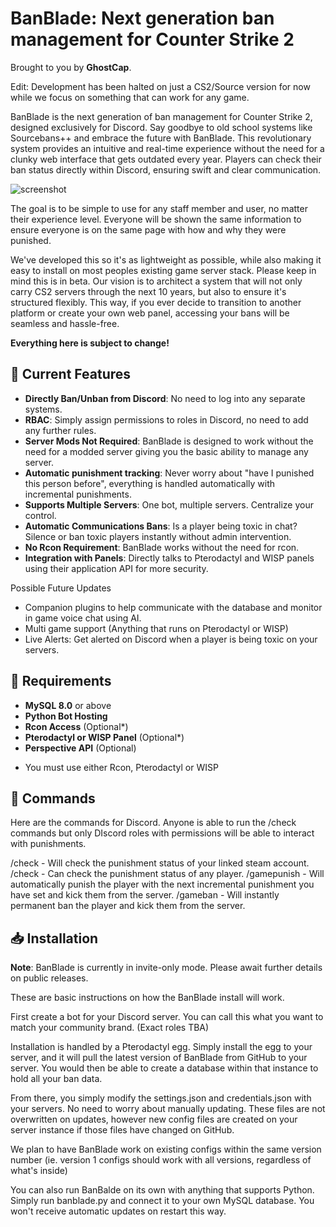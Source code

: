 # BanBlade: Next generation ban management for Counter Strike 2

Brought to you by **GhostCap**.

Edit: Development has been halted on just a CS2/Source version for now while we focus on something that can work for any game.

BanBlade is the next generation of ban management for Counter Strike 2, designed exclusively for Discord. Say goodbye to old school systems like Sourcebans++ and embrace the future with BanBlade. This revolutionary system provides an intuitive and real-time experience without the need for a clunky web interface that gets outdated every year. Players can check their ban status directly within Discord, ensuring swift and clear communication.

![screenshot](https://i.imgur.com/93j4Vsi.png)

The goal is to be simple to use for any staff member and user, no matter their experience level. Everyone will be shown the same information to ensure everyone is on the same page with how and why they were punished. 

We've developed this so it's as lightweight as possible, while also making it easy to install on most peoples existing game server stack. Please keep in mind this is in beta. Our vision is to architect a system that will not only carry CS2 servers through the next 10 years, but also to ensure it's structured flexibly. This way, if you ever decide to transition to another platform or create your own web panel, accessing your bans will be seamless and hassle-free.

**Everything here is subject to change!**

## 🚀 Current Features

- **Directly Ban/Unban from Discord**: No need to log into any separate systems.
- **RBAC**: Simply assign permissions to roles in Discord, no need to add any further rules.
- **Server Mods Not Required**: BanBlade is designed to work without the need for a modded server giving you the basic ability to manage any server.
- **Automatic punishment tracking**: Never worry about "have I punished this person before", everything is handled automatically with incremental punishments.
- **Supports Multiple Servers**: One bot, multiple servers. Centralize your control.
- **Automatic Communications Bans**: Is a player being toxic in chat? Silence or ban toxic players instantly without admin intervention.
- **No Rcon Requirement**: BanBlade works without the need for rcon.
- **Integration with Panels**: Directly talks to Pterodactyl and WISP panels using their application API for more security.

Possible Future Updates
- Companion plugins to help communicate with the database and monitor in game voice chat using AI.
- Multi game support (Anything that runs on Pterodactyl or WISP)
- Live Alerts: Get alerted on Discord when a player is being toxic on your servers.

## 📜 Requirements

- **MySQL 8.0** or above
- **Python Bot Hosting**
- **Rcon Access** (Optional*)
- **Pterodactyl or WISP Panel** (Optional*)
- **Perspective API** (Optional)

* You must use either Rcon, Pterodactyl or WISP

## 📜 Commands
Here are the commands for Discord. Anyone is able to run the /check commands but only DIscord roles with permissions will be able to interact with punishments.
 
/check - Will check the punishment status of your linked steam account.
/check <steamid or url> - Can check the punishment status of any player.
/gamepunish <steamid or url> <reason> - Will automatically punish the player with the next incremental punishment you have set and kick them from the server.
/gameban <steamid or url> <reason> - Will instantly permanent ban the player and kick them from the server.

## 📥 Installation

**Note**: BanBlade is currently in invite-only mode. Please await further details on public releases.

These are basic instructions on how the BanBlade install will work.

First create a bot for your Discord server. You can call this what you want to match your community brand. (Exact roles TBA)

Installation is handled by a Pterodactyl egg. Simply install the egg to your server, and it will pull the latest version of BanBlade from GitHub to your server. You would then be able to create a database within that instance to hold all your ban data. 
  
From there, you simply modify the settings.json and credentials.json with your servers. No need to worry about manually updating. These files are not overwritten on updates, however new config files are created on your server instance if those files have changed on GitHub.  
  
We plan to have BanBlade work on existing configs within the same version number (ie. version 1 configs should work with all versions, regardless of what's inside)

You can also run BanBalde on its own with anything that supports Python. Simply run banblade.py and connect it to your own MySQL database. You won't receive automatic updates on restart this way.
